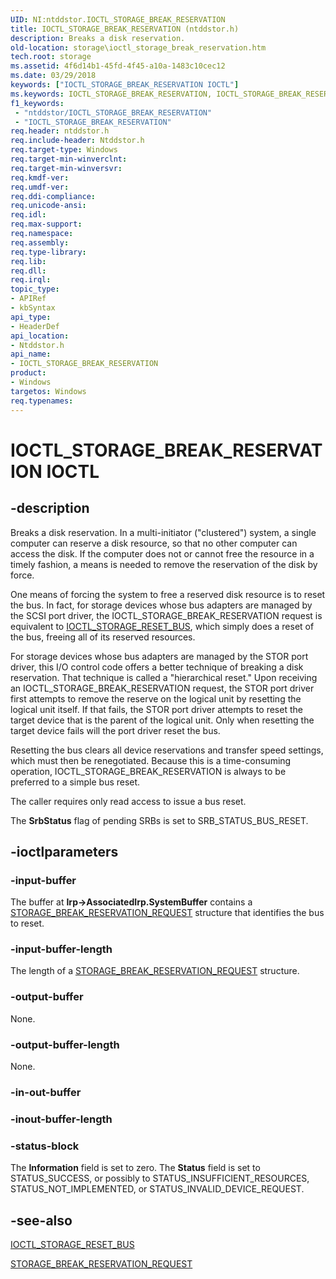 ```yaml
---
UID: NI:ntddstor.IOCTL_STORAGE_BREAK_RESERVATION
title: IOCTL_STORAGE_BREAK_RESERVATION (ntddstor.h)
description: Breaks a disk reservation.
old-location: storage\ioctl_storage_break_reservation.htm
tech.root: storage
ms.assetid: 4f6d14b1-45fd-4f45-a10a-1483c10cec12
ms.date: 03/29/2018
keywords: ["IOCTL_STORAGE_BREAK_RESERVATION IOCTL"]
ms.keywords: IOCTL_STORAGE_BREAK_RESERVATION, IOCTL_STORAGE_BREAK_RESERVATION control, IOCTL_STORAGE_BREAK_RESERVATION control code [Storage Devices], k307_c8e206c8-a186-4bd4-a68e-899c8ca652a4.xml, ntddstor/IOCTL_STORAGE_BREAK_RESERVATION, storage.ioctl_storage_break_reservation
f1_keywords:
 - "ntddstor/IOCTL_STORAGE_BREAK_RESERVATION"
 - "IOCTL_STORAGE_BREAK_RESERVATION"
req.header: ntddstor.h
req.include-header: Ntddstor.h
req.target-type: Windows
req.target-min-winverclnt: 
req.target-min-winversvr: 
req.kmdf-ver: 
req.umdf-ver: 
req.ddi-compliance: 
req.unicode-ansi: 
req.idl: 
req.max-support: 
req.namespace: 
req.assembly: 
req.type-library: 
req.lib: 
req.dll: 
req.irql: 
topic_type:
- APIRef
- kbSyntax
api_type:
- HeaderDef
api_location:
- Ntddstor.h
api_name:
- IOCTL_STORAGE_BREAK_RESERVATION
product:
- Windows
targetos: Windows
req.typenames: 
---
```


# IOCTL_STORAGE_BREAK_RESERVATION IOCTL


## -description



Breaks a disk reservation. In a multi-initiator ("clustered") system, a single computer can reserve a disk resource, so that no other computer can access the disk. If the computer does not or cannot free the resource in a timely fashion, a means is needed to remove the reservation of the disk by force.

One means of forcing the system to free a reserved disk resource is to reset the bus. In fact, for storage devices whose bus adapters are managed by the SCSI port driver, the IOCTL_STORAGE_BREAK_RESERVATION request is equivalent to <a href="https://docs.microsoft.com/windows-hardware/drivers/ddi/ntddstor/ni-ntddstor-ioctl_storage_reset_bus">IOCTL_STORAGE_RESET_BUS</a>, which simply does a reset of the bus, freeing all of its reserved resources.

For storage devices whose bus adapters are managed by the STOR port driver, this I/O control code offers a better technique of breaking a disk reservation. That technique is called a "hierarchical reset." Upon receiving an IOCTL_STORAGE_BREAK_RESERVATION request, the STOR port driver first attempts to remove the reserve on the logical unit by resetting the logical unit itself. If that fails, the STOR port driver attempts to reset the target device that is the parent of the logical unit. Only when resetting the target device fails will the port driver reset the bus.

Resetting the bus clears all device reservations and transfer speed settings, which must then be renegotiated. Because this is a time-consuming operation, IOCTL_STORAGE_BREAK_RESERVATION is always to be preferred to a simple bus reset. 

The caller requires only read access to issue a bus reset. 

The <b>SrbStatus</b> flag of pending SRBs is set to SRB_STATUS_BUS_RESET. 




## -ioctlparameters




### -input-buffer

The buffer at <b>Irp->AssociatedIrp.SystemBuffer</b> contains a <a href="https://docs.microsoft.com/windows-hardware/drivers/ddi/ntddstor/ns-ntddstor-storage_break_reservation_request">STORAGE_BREAK_RESERVATION_REQUEST</a> structure that identifies the bus to reset.


### -input-buffer-length

The length of a <a href="https://docs.microsoft.com/windows-hardware/drivers/ddi/ntddstor/ns-ntddstor-storage_break_reservation_request">STORAGE_BREAK_RESERVATION_REQUEST</a> structure.


### -output-buffer

None.


### -output-buffer-length

None.


### -in-out-buffer








### -inout-buffer-length








### -status-block

The <b>Information</b> field is set to zero. The <b>Status</b> field is set to STATUS_SUCCESS, or possibly to STATUS_INSUFFICIENT_RESOURCES, STATUS_NOT_IMPLEMENTED, or STATUS_INVALID_DEVICE_REQUEST.


## -see-also




<a href="https://docs.microsoft.com/windows-hardware/drivers/ddi/ntddstor/ni-ntddstor-ioctl_storage_reset_bus">IOCTL_STORAGE_RESET_BUS</a>



<a href="https://docs.microsoft.com/windows-hardware/drivers/ddi/ntddstor/ns-ntddstor-storage_break_reservation_request">STORAGE_BREAK_RESERVATION_REQUEST</a>
 

 

